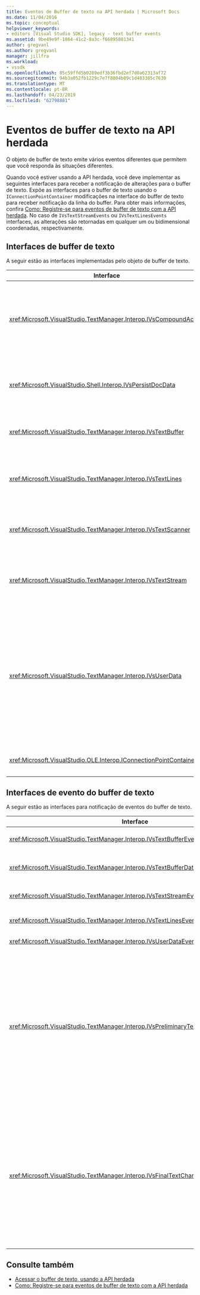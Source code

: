 ```yaml
---
title: Eventos de Buffer de texto na API herdada | Microsoft Docs
ms.date: 11/04/2016
ms.topic: conceptual
helpviewer_keywords:
- editors [Visual Studio SDK], legacy - text buffer events
ms.assetid: 9be49e9f-1864-41c2-8a3c-f66895881341
author: gregvanl
ms.author: gregvanl
manager: jillfra
ms.workload:
- vssdk
ms.openlocfilehash: 85c59ffd5b0289edf3b36fbd2ef7d0a62313af72
ms.sourcegitcommit: 94b3a052fb1229c7e7f8804b09c1d403385c7630
ms.translationtype: MT
ms.contentlocale: pt-BR
ms.lasthandoff: 04/23/2019
ms.locfileid: "62798881"
---
```

# <a name="text-buffer-events-in-the-legacy-api"></a>Eventos de buffer de texto na API herdada
O objeto de buffer de texto emite vários eventos diferentes que permitem que você responda às situações diferentes.

 Quando você estiver usando a API herdada, você deve implementar as seguintes interfaces para receber a notificação de alterações para o buffer de texto. Expõe as interfaces para o buffer de texto usando o `IConnectionPointContainer` modificações na interface do buffer de texto para receber notificação da linha do buffer. Para obter mais informações, confira [Como: Registre-se para eventos de buffer de texto com a API herdada](../extensibility/how-to-register-for-text-buffer-events-with-the-legacy-api.md). No caso de `IVsTextStreamEvents` ou `IVsTextLinesEvents` interfaces, as alterações são retornadas em qualquer um ou bidimensional coordenadas, respectivamente.

## <a name="text-buffer-interfaces"></a>Interfaces de buffer de texto
 A seguir estão as interfaces implementadas pelo objeto de buffer de texto.

|Interface|Descrição|
|---------------|-----------------|
|<xref:Microsoft.VisualStudio.TextManager.Interop.IVsCompoundAction>|Permite a criação de ações compostas (ou seja, ações que são agrupadas em uma unidade de desfazer/refazer único).|
|<xref:Microsoft.VisualStudio.Shell.Interop.IVsPersistDocData>|Habilita a persistência de dados do documento gerenciados pelo buffer de texto.|
|<xref:Microsoft.VisualStudio.TextManager.Interop.IVsTextBuffer>|Fornece serviços básicos; usado por muitos clientes.|
|<xref:Microsoft.VisualStudio.TextManager.Interop.IVsTextLines>|Fornece ler e gravar recursos usando as coordenadas bidimensionais. Herda de `IVsTextBuffer`.|
|<xref:Microsoft.VisualStudio.TextManager.Interop.IVsTextScanner>|Rápido e fornece acesso sequencial orientada por fluxo para o texto no buffer.|
|<xref:Microsoft.VisualStudio.TextManager.Interop.IVsTextStream>|Fornece ler e gravar recursos usando coordenadas unidimensionais. Herda de `IVsTextBuffer`.|
|<xref:Microsoft.VisualStudio.TextManager.Interop.IVsUserData>|Fornece acesso a uma coleção genérica de propriedades. A propriedade mais importante é o nome ou o moniker do buffer. Você pode armazenar seus próprios dados aleatórios em buffer com essa interface criando um GUID e usá-lo como uma chave.|
|<xref:Microsoft.VisualStudio.OLE.Interop.IConnectionPointContainer>|Dá suporte a pontos de conexão para eventos.|

## <a name="text-buffer-event-interfaces"></a>Interfaces de evento do buffer de texto
 A seguir estão as interfaces para notificação de eventos do buffer de texto.

|Interface|Descrição|
|---------------|-----------------|
|<xref:Microsoft.VisualStudio.TextManager.Interop.IVsTextBufferEvents>|Notifica os clientes quando um novo serviço de linguagem está associado um buffer de texto.|
|<xref:Microsoft.VisualStudio.TextManager.Interop.IVsTextBufferDataEvents>|Notifica os clientes quando um buffer de texto é inicializado e quando são feitas alterações aos dados no buffer de texto.|
|<xref:Microsoft.VisualStudio.TextManager.Interop.IVsTextStreamEvents>|Notifica os clientes de alterações para o buffer de texto subjacente em coordenadas unidimensionais.|
|<xref:Microsoft.VisualStudio.TextManager.Interop.IVsTextLinesEvents>|Notifica os clientes de alterações para o buffer de texto subjacente em coordenadas bidimensionais.|
|<xref:Microsoft.VisualStudio.TextManager.Interop.IVsUserDataEvents>|Notifica os clientes de alterações aos dados do usuário.|
|<xref:Microsoft.VisualStudio.TextManager.Interop.IVsPreliminaryTextChangeCommitEvents>|Notifica os clientes do gesto última confirmação para disparar o evento e fornece uma gama de alteração de texto. O `IVsPreliminaryTextChangeCommitEvents` interface não é acionado em resposta a desfazer ou refazer comandos. Eventos acionados apenas para os buffers que tenham um Gerenciador de desfazer. `IVsPreliminaryTextChangeCommitEvents` é acionado antes de outros eventos, como uma lista muito, para garantir que os outros eventos não alteram o texto antes que as alterações sejam confirmadas. O VSPackage deverá monitorar qualquer uma de `IVsPreliminaryTextChangeCommitEvents` interface ou o `IVsFinalTextChangeCommitEvents` interface, mas não ambos.|
|<xref:Microsoft.VisualStudio.TextManager.Interop.IVsFinalTextChangeCommitEvents>|Notifica os clientes do gesto última confirmação para disparar o evento e fornece uma gama de alteração de texto. O `IVsFinalTextChangeCommitEvents` interface não é acionado em resposta a desfazer ou refazer comandos. Eventos acionados apenas para os buffers que tenham um Gerenciador de desfazer. `IVsFinalTextChangeCommitEvents` destina para uso apenas por serviços de linguagem ou outros objetos que têm controle total sobre a edição. O VSPackage deverá monitorar qualquer uma de `IVsPreliminaryTextChangeCommitEvents` interface ou o `IVsFinalTextChangeCommitEvents` interface, mas não ambos.|

## <a name="see-also"></a>Consulte também

- [Acessar o buffer de texto, usando a API herdada](../extensibility/accessing-the-text-buffer-by-using-the-legacy-api.md)
- [Como: Registre-se para eventos de buffer de texto com a API herdada](../extensibility/how-to-register-for-text-buffer-events-with-the-legacy-api.md)